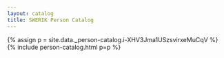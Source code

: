 ```yaml
---
layout: catalog
title: SWERIK Person Catalog
---
```

{% assign p = site.data._person-catalog.i-XHV3Jma1USzsvirxeMuCqV %}
{% include person-catalog.html p=p %}

